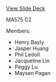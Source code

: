 [View Slide Deck](https://docs.google.com/presentation/d/1h0mCG9fW3IeuwTt_o-RapWuzTXL--L8QAAfdOcq-M_8/edit?usp=sharing)



MA575 C2


Members:
- Henry Bayly
- Jasper Huang
- Phil Ledoit
- Jacqueline Lin
- Peggy Lu
- Maysen Pagan
